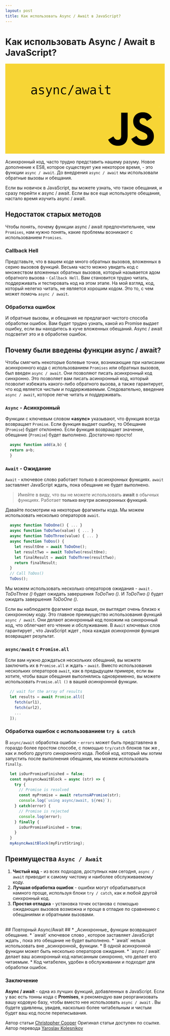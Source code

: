 ```yaml
---
layout: post
title: Как использовать Async / Await в JavaScript?
---
```


# Как использовать Async / Await в JavaScript? 

![Logo-Asinc-Await](/images/posts/async-await/async-await.jpg "Текст заголовка логотипа 1")

Асинхронный код, часто трудно представить нашему разуму.  Новое дополнение к ES8, которое существует уже некоторое время, - это функции `async / await`. До внедрения `async / await` мы использовали обратные вызовы и обещания.<br/>

Если вы новичок в JavaScript, вы можете узнать, что такое обещания, и сразу перейти к async / await. Если вы все еще используете обещания, настало время изучить async / await.<br/>

## Недостаток старых методов ##
Чтобы понять, почему функции async / await предпочтительнее, чем `Promises`, нам нужно понять, какие проблемы возникают с использованием `Promises`.<br/>

### Callback Hell ###
Представьте, что в вашем коде много обратных вызовов, вложенных в серию вызовов функций. Весьма часто можно увидеть код с множеством вложенных обратных вызовов, который называется адом обратного вызова - `Callback Hell`. Вам становится трудно читать, поддерживать и тестировать код на этом этапе. На мой взгляд, код, который нелегко читать, не является хорошим кодом. Это то, с чем может помочь `async / await`.<br/>

### Обработка ошибок ###
И обратные вызовы, и обещания не предлагают чистого способа обработки ошибок. Вам будет трудно узнать, какой из  Promise выдает ошибку, если вы находитесь в куче вложенных обещаний. Async / await подсветит это и в обработке ошибок.<br/>

## Почему были введены функции async / await? ##
Чтобы смягчить некоторые болевые точки, возникающие при написании асинхронного кода с использованием `Promises` или обратных вызовов, был введен `async / await`. Они позволяют писать асинхронный код синхронно. Это позволяет вам писать асинхронный код, который позволит избежать какого-либо обратного вызова, а также гарантирует, что код является чистым и поддерживаемым. Следовательно, введение `async / await`, которое легче читать и поддерживать.<br/>

### `Async` - Асинхронный ###
Функции с ключевым словом **«async»** указывают, что функция всегда возвращает `Promise`. Если функция выдает ошибку, то Обещание (`Promise`) будет отклонено. Если функция возвращает значение, обещание (`Promise`) будет выполнено. Достаточно просто!<br/>

```javascript
  async function add(a,b) {
  return a+b;
  }
```
### `Await` - Ожидание ###
`Await` - ключевое слово работает только в  _асинхронных_  функциях. `await`  заставляет JavaScript ждать, пока обещание не будет выполнено.<br/>
>Имейте в виду, что вы не можете использовать  **await**  в обычных функциях. Работает **только внутри  асинхронных  функций**.<br/>
>
Давайте посмотрим на некоторые фрагменты кода. Мы можем использовать несколько  операторов `await`.<br/>

```javascript
  async function ToDoOne() { ... }
  async function ToDoTwo(value) { ... }
  async function ToDoThree(value) { ... }
  async function ToDos() {
    let resultOne = await ToDoOne();
    let resultTwo = await ToDoTwo(resultOne);
    let finalResult = await ToDoThree(resultTwo);
    return finalResult;
  }
  // Call ToDos()
  ToDos();
```
Мы можем использовать несколько  операторов ожидания - `await` . _ToDoThree ()_ будет ожидать завершения  _ToDoTwo ()_. И _ToDoTwo ()_  будет ожидать завершения  _ToDoOne ()_. <br/>

Если вы наблюдаете фрагмент кода выше, он выглядит очень близко к синхронному коду. Это главное преимущество использования функций `async / await`. Они делают асинхронный код похожим на синхронный код, что облегчает его чтение и обслуживание. В  `Await`  ключевых слов гарантирует , что JavaScript ждет , пока каждая  _асинхронная_  функция возвращает результат.<br/>

### `async/await` c `Promise.all` ###
Если вам нужно дождаться нескольких обещаний, вы можете заключить их в  `Promise.all` и ждать - `await`. Вместо использования нескольких  операторов `await`,  как в предыдущем примере, если вы хотите, чтобы ваши обещания выполнялись одновременно, вы можете использовать  `Promise.all ()` в вашей  _асинхронной_  функции.

```javascript
  // wait for the array of results
  let results = await Promise.all([
    fetch(url1),
    fetch(url2),
    ...
  ]);
```
### Обработка ошибок с использованием `try & catch` ###
В `async/await` обработка ошибок - `еrrors` может быть представлена в гораздо более простом способе, с помощью `try/catch` блоков так же , как и любого другого _синхронного_ кода. Любой код, который мы хотим запустить после выполнения обещания, мы можем использовать  `finally`.

```javascript
  let isOurPromiseFinished = false;
  const myAsyncAwaitBlock = async (str) => {
    try {
      // Promise is resolved
      const myPromise = await returnsAPromise(str);
      console.log(`using async/await, ${res}`);
    } catch(error) {
      // Promise is rejected
      console.log(error);
    } finally {
      isOurPromiseFinished = true;
    }
  }
  myAsyncAwaitBlock(myFirstString);
```

## Преимущества `Async / Await` ##
1. **Чистый код** -  из всех подходов, доступных нам сегодня, `async / await` приводит к самому чистому и наиболее обслуживаемому коду.<br/>
2. **Лучшая обработка ошибок** -  ошибки могут обрабатываться намного проще, используя блоки `try / catch`, как и любой другой синхронный код.<br/>
3. **Простая отладка** -  установка точек останова с помощью  ожидающих  вызовов возможна и проще в отладке по сравнению с обещаниями и обратными вызовами.<br/>
<br/>
## Повторный Async/Await ##
* _Асинхронные_  функции возвращают обещание.
* `await`  ключевое слово , которое заставляет JavaScript ждать , пока это обещание не будет выполнено.
* `await` нельзя использовать вне _асинхронной_ функции.
* В одной асинхронной функции может быть несколько операторов ожидания.
* `async / await` делает ваш асинхронный код написанным синхронно, что делает его читаемым.
* Код читабелен, удобен в обслуживании и подходит для обработки ошибок.

### Заключение ###
**Async / await** - одна из лучших функций, добавленных в JavaScript. Если у вас есть тонны кода с **Promises**, я рекомендую вам реорганизовать вашу кодовую базу, чтобы вместо нее использовать  `async / await`  . Вы будете удивлены, увидев, насколько более читабельным и чистым будет ваш код после переписывания.<br/>

Автор статьи [Christopher Cooper](https://morioh.com/p/34f72ba9fd06/how-to-use-async-await-in-javascript) Оригинал статьи доступен по ссылке.<br/> Автор перевода [Yaroslav Kolesnikov](https://github.com/YaroslavW)
